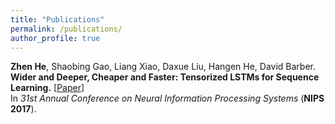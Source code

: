 ```yaml
---
title: "Publications"
permalink: /publications/
author_profile: true
---
```


**Zhen He**, Shaobing Gao, Liang Xiao, Daxue Liu, Hangen He, David Barber.<br>
**<span style="color:##52adc8">Wider and Deeper, Cheaper and Faster: Tensorized LSTMs for Sequence Learning.</span>** [[Paper](http://papers.nips.cc/paper/6606-wider-and-deeper-cheaper-and-faster-tensorized-lstms-for-sequence-learning)]<br>
In <i>31st Annual Conference on Neural Information Processing Systems</i> (**NIPS 2017**).
